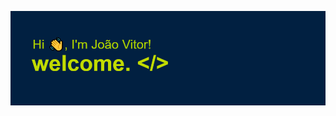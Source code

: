 [![MasterHead](https://github.com/jvitorrrs/jvitorrrs/blob/main/header.png)](https://github.com/jvitorrrs)

